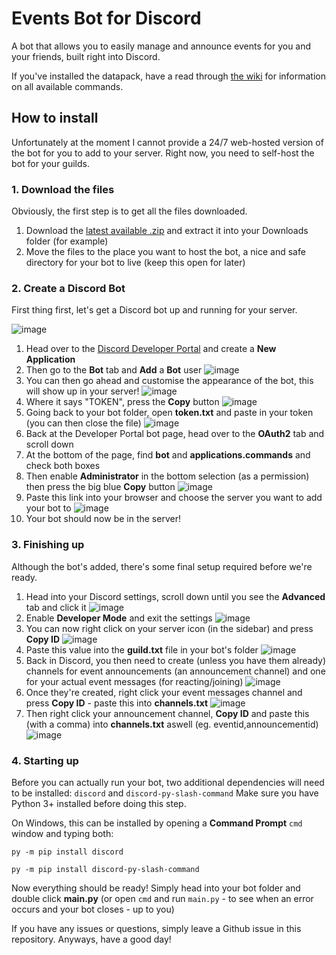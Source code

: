 # Events Bot for Discord
A bot that allows you to easily manage and announce events for you and your friends, built right into Discord.

If you've installed the datapack, have a read through [the wiki](https://github.com/plexiondev/events-bot/wiki) for information on all available commands.

## How to install
Unfortunately at the moment I cannot provide a 24/7 web-hosted version of the bot for you to add to your server. Right now, you need to self-host the bot for your guilds.

### 1. Download the files

Obviously, the first step is to get all the files downloaded.

1. Download the [latest available .zip](https://github.com/plexiondev/events/releases/) and extract it into your Downloads folder (for example)
2. Move the files to the place you want to host the bot, a nice and safe directory for your bot to live (keep this open for later)

### 2. Create a Discord Bot

First thing first, let's get a Discord bot up and running for your server.

![image](https://user-images.githubusercontent.com/46572320/130800818-1b65d7d7-36bc-4031-a4e7-0b7f7a06673d.png)

1. Head over to the [Discord Developer Portal](https://discord.com/developers/applications) and create a **New Application**
2. Then go to the **Bot** tab and **Add** a **Bot** user ![image](https://user-images.githubusercontent.com/46572320/130800973-88cbb8a3-3837-482a-bc25-d99ec83fff14.png)
3. You can then go ahead and customise the appearance of the bot, this will show up in your server! ![image](https://user-images.githubusercontent.com/46572320/130801201-472ae176-104d-4b70-b6d7-bb5f601bdeb3.png)
4. Where it says "TOKEN", press the **Copy** button 
![image](https://user-images.githubusercontent.com/46572320/130801235-04ea1587-8c76-442f-b175-6589ef9a7c47.png)
5. Going back to your bot folder, open **token.txt** and paste in your token (you can then close the file) ![image](https://user-images.githubusercontent.com/46572320/130801438-efd115e8-6488-44ce-ae78-bf866bd851b3.png)
6. Back at the Developer Portal bot page, head over to the **OAuth2** tab and scroll down
7. At the bottom of the page, find **bot** and **applications.commands** and check both boxes
8. Then enable **Administrator** in the bottom selection (as a permission) then press the big blue **Copy** button ![image](https://user-images.githubusercontent.com/46572320/130801928-bcdf0e7b-f9ad-4512-a2ce-90929a2f4cab.png)
9. Paste this link into your browser and choose the server you want to add your bot to ![image](https://user-images.githubusercontent.com/46572320/130802033-2a31b50e-fe27-49e6-9ead-0a8650231d5f.png)
10. Your bot should now be in the server!

### 3. Finishing up

Although the bot's added, there's some final setup required before we're ready.

1. Head into your Discord settings, scroll down until you see the **Advanced** tab and click it ![image](https://user-images.githubusercontent.com/46572320/130802152-d687728a-46ef-4c11-abf6-efb39e88fe97.png)
2. Enable **Developer Mode** and exit the settings ![image](https://user-images.githubusercontent.com/46572320/130802178-c272e1dd-26a5-46ac-b374-4f90972d2764.png)
3. You can now right click on your server icon (in the sidebar) and press **Copy ID** ![image](https://user-images.githubusercontent.com/46572320/130802342-083578d8-a238-4a93-9c71-d89d5f4e0d65.png)
4. Paste this value into the **guild.txt** file in your bot's folder ![image](https://user-images.githubusercontent.com/46572320/130802396-f6c4fbe8-5d74-4fb9-8d7c-3f62fc3ada78.png)
5. Back in Discord, you then need to create (unless you have them already) channels for event announcements (an announcement channel) and one for your actual event messages (for reacting/joining) ![image](https://user-images.githubusercontent.com/46572320/130802643-d2cee862-dde4-4073-90e4-7d0cd98348c9.png)
6. Once they're created, right click your event messages channel and press **Copy ID** - paste this into **channels.txt** ![image](https://user-images.githubusercontent.com/46572320/130802842-65c01fa9-38ac-42bd-bf12-9396b850dc6d.png)
7. Then right click your announcement channel, **Copy ID** and paste this (with a comma) into **channels.txt** aswell (eg. eventid,announcementid) ![image](https://user-images.githubusercontent.com/46572320/130802774-84551b80-6ca3-4b72-b45c-83edcf202d7a.png)

### 4. Starting up

Before you can actually run your bot, two additional dependencies will need to be installed: `discord` and `discord-py-slash-command` Make sure you have Python 3+ installed before doing this step.

On Windows, this can be installed by opening a **Command Prompt** `cmd` window and typing both:

```
py -m pip install discord
```
```
py -m pip install discord-py-slash-command
```

Now everything should be ready! Simply head into your bot folder and double click **main.py** (or open `cmd` and run `main.py` - to see when an error occurs and your bot closes - up to you)

If you have any issues or questions, simply leave a Github issue in this repository. Anyways, have a good day!
